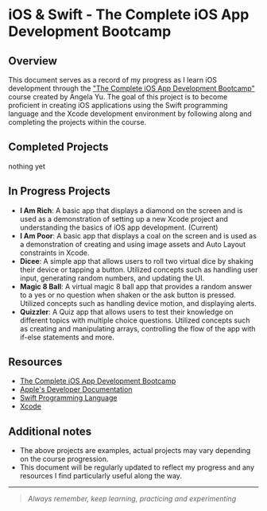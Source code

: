 # iOS & Swift - The Complete iOS App Development Bootcamp 

## Overview
This document serves as a record of my progress as I learn iOS development through the ["The Complete iOS App Development Bootcamp"](https://www.udemy.com/course/ios-13-app-development-bootcamp/) course created by Angela Yu. The goal of this project is to become proficient in creating iOS applications using the Swift programming language and the Xcode development environment by following along and completing the projects within the course.

## Completed Projects
nothing yet

## In Progress Projects
- **I Am Rich**: A basic app that displays a diamond on the screen and is used as a demonstration of setting up a new Xcode project and understanding the basics of iOS app development. (Current)
- **I Am Poor**: A basic app that displays a coal on the screen and is used as a demonstration of creating and using image assets and Auto Layout constraints in Xcode.
- **Dicee**: A simple app that allows users to roll two virtual dice by shaking their device or tapping a button. Utilized concepts such as handling user input, generating random numbers, and updating the UI.
- **Magic 8 Ball**: A virtual magic 8 ball app that provides a random answer to a yes or no question when shaken or the ask button is pressed. Utilized concepts such as handling device motion, and displaying alerts.
- **Quizzler**: A Quiz app that allows users to test their knowledge on different topics with multiple choice questions. Utilized concepts such as creating and manipulating arrays, controlling the flow of the app with if-else statements and more.

## Resources
- [The Complete iOS App Development Bootcamp](https://www.udemy.com/course/ios-13-app-development-bootcamp/)
- [Apple's Developer Documentation](https://developer.apple.com/documentation/)
- [Swift Programming Language](https://docs.swift.org/swift-book/)
- [Xcode](https://developer.apple.com/xcode/)

## Additional notes
- The above projects are examples, actual projects may vary depending on the course progression.
- This document will be regularly updated to reflect my progress and any resources I find particularly useful along the way.

---

> *Always remember, keep learning, practicing and experimenting*